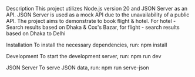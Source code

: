 Description
This project utilizes Node.js version 20 and JSON Server as an API. JSON Server is used as a mock API due to the unavailability of a public API. The project aims to demonstrate to book flight & hotel. For hotel - Search results based on Dhaka & Cox's Bazar, for flight -
search results based on Dhaka to Delhi

Installation
To install the necessary dependencies, run: npm install

Development
To start the development server, run: npm run dev

JSON Server
To serve JSON data, run: npm run serve-json
